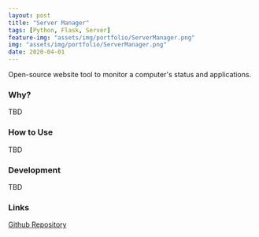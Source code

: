```yaml
---
layout: post
title: "Server Manager"
tags: [Python, Flask, Server]
feature-img: "assets/img/portfolio/ServerManager.png"
img: "assets/img/portfolio/ServerManager.png"
date: 2020-04-01
---
```


Open-source website tool to monitor a computer's status and applications.

### Why?

TBD

### How to Use

TBD

### Development

TBD

### Links

[Github Repository](https://github.com/anthonymendez/Server_Manager)